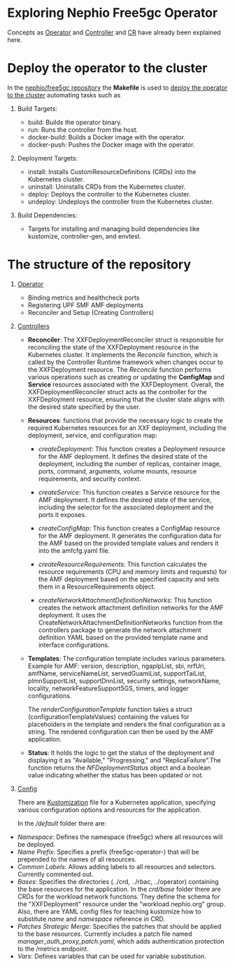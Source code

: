 Exploring Nephio Free5gc Operator
=================================

Concepts as [Operator](https://github.com/nephio-project/docs/blob/main/glossary.md#operator) and [Controller](https://github.com/nephio-project/docs/blob/main/glossary.md#controller) and [CR](https://github.com/nephio-project/docs/blob/main/glossary.md#custom-resource) have already been explained here.

# Deploy the operator to the cluster

In the [nephio/free5gc repository](https://github.com/nephio-project/free5gc) the **Makefile** is used to [deploy the operator to the cluster](https://github.com/nephio-project/free5gc/tree/main#getting-started) automating tasks such as 

1. Build Targets:
    * build: Builds the operator binary.
    * run: Runs the controller from the host.
    * docker-build: Builds a Docker image with the operator.
    * docker-push: Pushes the Docker image with the operator.

2. Deployment Targets:
    * install: Installs CustomResourceDefinitions (CRDs) into the Kubernetes cluster.
    * uninstall: Uninstalls CRDs from the Kubernetes cluster.
    * deploy: Deploys the controller to the Kubernetes cluster.
    * undeploy: Undeploys the controller from the Kubernetes cluster.

3. Build Dependencies:
    * Targets for installing and managing build dependencies like kustomize, controller-gen, and envtest.


# The structure of the repository

1. [Operator](https://github.com/nephio-project/free5gc/tree/main/free5gc-operator)
    * Binding metrics and healthcheck ports
    * Registering UPF SMF AMF deployments
    * Reconciler and Setup (Creating Controllers)


2. [Controllers](https://github.com/nephio-project/free5gc/tree/main/controllers)
    * **Reconciler**: The XXFDeploymentReconciler struct is responsible for reconciling the state of the XXFDeployment resource in the Kubernetes cluster. It implements the *Reconcile* function, which is called by the Controller Runtime framework when changes occur to the XXFDeployment resource. The *Reconcile* function performs various operations such as creating or updating the **ConfigMap** and **Service** resources associated with the XXFDeployment.
    Overall, the XXFDeploymentReconciler struct acts as the controller for the XXFDeployment resource, ensuring that the cluster state aligns with the desired state specified by the user.

    * **Resources**: functions that provide the necessary logic to create the required Kubernetes resources for an XXF deployment, including the deployment, service, and configuration map: 
        * *createDeployment*: This function creates a Deployment resource for the AMF deployment. It defines the desired state of the deployment, including the number of replicas, container image, ports, command, arguments, volume mounts, resource requirements, and security context.

        * *createService*: This function creates a Service resource for the AMF deployment. It defines the desired state of the service, including the selector for the associated deployment and the ports it exposes.

        * *createConfigMap*: This function creates a ConfigMap resource for the AMF deployment. It generates the configuration data for the AMF based on the provided template values and renders it into the amfcfg.yaml file.

        * *createResourceRequirements*: This function calculates the resource requirements (CPU and memory limits and requests) for the AMF deployment based on the specified capacity and sets them in a ResourceRequirements object.

        * *createNetworkAttachmentDefinitionNetworks*: This function creates the network attachment definition networks for the AMF deployment. It uses the CreateNetworkAttachmentDefinitionNetworks function from the controllers package to generate the network attachment definition YAML based on the provided template name and interface configurations.
    * **Templates**: The configuration template includes various parameters. Example for AMF: version, description, ngapIpList, sbi, nrfUri, amfName, serviceNameList, servedGuamiList, supportTaiList, plmnSupportList, supportDnnList, security settings, networkName, locality, networkFeatureSupport5GS, timers, and logger configurations.

        The *renderConfigurationTemplate* function takes a struct (configurationTemplateValues) containing the values for placeholders in the template and renders the final configuration as a string. The rendered configuration can then be used by the AMF application.

    * **Status**: It holds the logic to get the status of the deployment and displaying it as "Available," "Progressing," and "ReplicaFailure".The function returns the *NFDeploymentStatus* object and a boolean value indicating whether the status has been updated or not.

3. [Config](https://github.com/nephio-project/free5gc/tree/main/config)

    There are [Kustomization](https://github.com/kubernetes-sigs/kustomize) file for a Kubernetes application, specifying various configuration options and resources for the application.

    In the */default* folder there are:
* *Namespace*: Defines the namespace (free5gc) where all resources will be deployed.
* *Name Prefix*: Specifies a prefix (free5gc-operator-) that will be prepended to the names of all resources.
* *Common Labels*: Allows adding labels to all resources and selectors. Currently commented out.
* *Bases*: Specifies the directories (../crd, ../rbac, ../operator) containing the base resources for the application.
    In the *crd/base* folder there are CRDs for the workload network functions. They define the schema for the "XXFDeployment" resource under the "workload.nephio.org" group. Also, there are YAML config files for teaching kustomize how to substitute *name* and *namespace* reference in CRD.
* *Patches Strategic Merge*: Specifies the patches that should be applied to the base resources.
    Currently includes a patch file named *manager_auth_proxy_patch.yaml*, which adds authentication protection to the /metrics endpoint.
* *Vars*: Defines variables that can be used for variable substitution.
    
